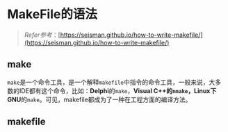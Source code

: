 # MakeFile的语法
>*Refer参考*：[https://seisman.github.io/how-to-write-makefile/](https://seisman.github.io/how-to-write-makefile/)

## make
`make`是一个命令工具，是一个解释`makefile`中指令的命令工具，一般来说，大多数的IDE都有这个命令，比如：**Delphi**的`make`，**Visual C++**的`nmake`，Linux下**GNU**的`make`。可见，makefile都成为了一种在工程方面的编译方法。

## makefile